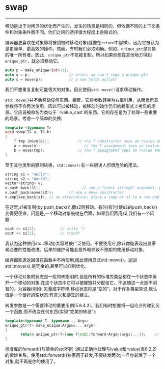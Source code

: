 # swap

---

​		移动是出于对拷贝的优化而产生的，发生的场景是相同的，但依据不同的上下文条件和对象条件而不同。他们之间的选择很大程度上是隐式的。

​		编译器更喜欢在对象即将被销毁时移动对象(就像在``return``中那样)，因为它被认为是更简单、更高效的操作。然而，有时我们必须明确。例如，``unique_ptr``是对象的唯一所有者。因此，``unique_ptr``不能被复制，所以如果你想在其他地方得到``unique_ptr``，就必须移动它。

```c++
auto p = make_unique<int>(2);
auto q = p;                  // error: we can't copy a unique_ptr
auto q = move(p);            // p now holds nullptr
```

​		我们不想重复复制可能很大的对象，因此使用``std::move()``请求移动操作。

​		`std::move()`并不会移动任何东西。相反，它将参数转换为右值引用，从而表示其参数将不会再次使用，因此可以被移动，被移动的动作仍旧依赖形式上拷贝的场景。它应该被命名为类似于``rvalue_cast`的东西。它的存在是为了处理一些重要的场景。考虑一个简单的交换:

```c++
template <typename T>
void swap(T& a, T& b)
{
    T tmp {move(a)};             // the T constructor sees an rvalue and moves
    a = move(b);                    // the T assignment sees an rvalue and moves
    b = move(tmp);               // the T assignment sees an rvalue and moves
}
```

​		至于其他类型的强制转换，``std::move()``有一些很诱人但很危险的用法。

```c++
string s1 = "Hello";
string s2 = "World";
vector<string> v;
v.push_back(s1);                   // use a "const string&" argument; push_back() will copy
v.push_back(move(s2));       // use a move constructor
v.emplace_back(s1);	// an alternative; place a copy of s1 in a new end position of v
```

在这里,s1被复制(by push_back()),而s2则移动。有时(有时)使s2的push_back()变得更便宜。问题是,一个移动对象被抛在后面。如果我们再用s2,我们有一个问题:

```c++
cout << s1[2];           // write 'l'
cout << s2[2];           // crash?
```

我认为这种使用std::移动()太容易被广泛使用。不要使用它,除非你能表现出显著和必要的性能改进。后来的维护可能会意外地导致不预期的使用移动对象。

编译器知道返回值在函数中不再使用,因此使用显式std::move()。返回std::move(x),是冗余的,甚至可以抑制优化。

一个移动对象的状态是一般的未指明的,但是所有的标准库类型都在一个状态中离开一个移动的对象,在这个状态中它可以被摧毁并分配给它。不追随这一点是不明智的。为容器(例如:,矢量或字符串,移动状态将是“空的”。对于许多类型来说,默认值是一个很好的空状态:有意义和便宜的建立。

转发参数是一个需要移动的重要用例(5.8.4.2)。我们有时想要将一组论点传递到另一个函数,而不改变任何东西(实现“完美的转发”):

```c++
template<typename T, typename... Args>
unique_ptr<T> make_unique(Args&&... args)
{
       return unique_ptr<T>{new T{std::forward<Args>(args)...}};    // forward each argument
}
```

标准库的forward()与简单的std不同::通过正确地处理与lvalue和rvalue(表6.2.2)的微妙关系。使用std::forward()独家用于转发,不要转发两次;一旦你转发了一个对象,就不再是你的使用了。